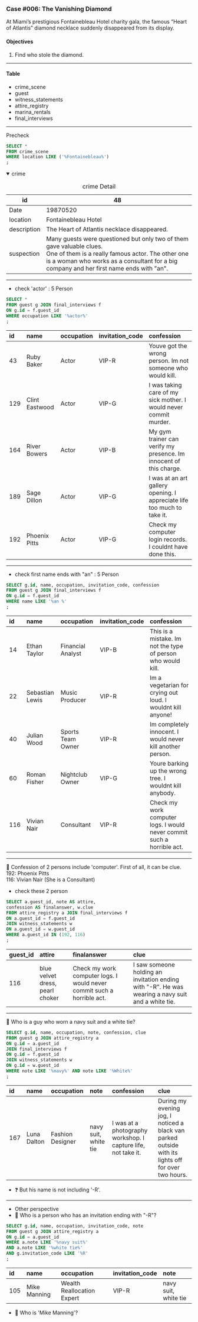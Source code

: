 ### Case #006: The Vanishing Diamond
At Miami’s prestigious Fontainebleau Hotel charity gala, the famous “Heart of Atlantis” diamond necklace suddenly disappeared from its display.
  
#### Objectives
1. Find who stole the diamond.
---
#### Table
* crime_scene
* guest
* witness_statements
* attire_registry
* marina_rentals
* final_interviews
---
Precheck
```SQL
SELECT *
FROM crime_scene
WHERE location LIKE ('%Fontainebleau%')
;
```

<details open><summary> crime </summary>

  
<table>
  <caption> crime Detail </caption>
  <thead>
    <tr>
      <th>id</th> <th>48</th>
    </tr>
  </thead>
    <tr>
    <td> Date </td> <td>19870520</td>
  </tr>
  <tr>
    <td> location </td> <td>Fontainebleau Hotel</td>
  </tr>
  <tr>
    <td> description </td> <td>The Heart of Atlantis necklace disappeared. </td>
  </tr>
    <tr>
    <td> suspection </td> <td>Many guests were questioned but only two of them gave valuable clues. </br> One of them is a really famous actor. The other one is a woman who works as a consultant for a big company and her first name ends with "an".</td>
  </tr>
</table>
</details>

---
* check 'actor' : 5 Person
```sql
SELECT *
FROM guest g JOIN final_interviews f
ON g.id = f.guest_id
WHERE occupation LIKE '%actor%'
;
```
|id|name|occupation|invitation_code|confession|
|:----|:----|:----|:----|:----|
|43|Ruby Baker|Actor|VIP-R|Youve got the wrong person. Im not someone who would kill.|
|129|Clint Eastwood|Actor|VIP-G|I was taking care of my sick mother. I would never commit murder.|
|164|River Bowers|Actor|VIP-B|My gym trainer can verify my presence. Im innocent of this charge.|
|189|Sage Dillon|Actor|VIP-G|I was at an art gallery opening. I appreciate life too much to take it.|
|192|Phoenix Pitts|Actor|VIP-G|Check my computer login records. I couldnt have done this.|
---
* check first name ends with "an" : 5 Person
```sql
SELECT g.id, name, occupation, invitation_code, confession
FROM guest g JOIN final_interviews f
ON g.id = f.guest_id
WHERE name LIKE '%an %'
;
```
|id|name|occupation|invitation_code|confession|
|:----|:----|:----|:----|:----|
|14|Ethan Taylor|Financial Analyst|VIP-B|This is a mistake. Im not the type of person who would kill.|
|22|Sebastian Lewis|Music Producer|VIP-R|Im a vegetarian for crying out loud. I wouldnt kill anyone!|
|40|Julian Wood|Sports Team Owner|VIP-R|Im completely innocent. I would never kill another person.|
|60|Roman Fisher|Nightclub Owner|VIP-G|Youre barking up the wrong tree. I wouldnt kill anybody.|
|116|Vivian Nair|Consultant|VIP-R|Check my work computer logs. I would never commit such a horrible act.|
---
🧐 Confession of 2 persons include 'computer'. First of all, it can be clue.  
192:	Phoenix Pitts  
116:	Vivian Nair (She is a Consultant)  
* check these 2 person
```sql
SELECT a.guest_id, note AS attire, 
confession AS finalanswer, w.clue
FROM attire_registry a JOIN final_interviews f
ON a.guest_id = f.guest_id
JOIN witness_statements w
ON a.guest_id = w.guest_id
WHERE a.guest_id IN (192, 116)
;
```
|guest_id|attire|finalanswer|clue|
|:----|:----|:----|:----|
|116|blue velvet dress, pearl choker|Check my work computer logs. I would never commit such a horrible act.|I saw someone holding an invitation ending with "-R". He was wearing a navy suit and a white tie.|
---
👤 Who is a guy who worn a navy suit and a white tie?
```SQL
SELECT g.id, name, occupation, note, confession, clue
FROM guest g JOIN attire_registry a
ON g.id = a.guest_id
JOIN final_interviews f
ON g.id = f.guest_id
JOIN witness_statements w
ON g.id = w.guest_id
WHERE note LIKE '%navy%' AND note LIKE '%White%'
;
```
|id|name|occupation|note|confession|clue|
|:----|:----|:----|:----|:----|:----|
|167|Luna Dalton|Fashion Designer|navy suit, white tie|I was at a photography workshop. I capture life, not take it.|During my evening jog, I noticed a black van parked outside with its lights off for over two hours.|

* ❓ But his name is not including '-R'.
---
* Other perspective
* 👤 Who is a person who has an invitation ending with "-R"?
```sql
SELECT g.id, name, occupation, invitation_code, note
FROM guest g JOIN attire_registry a
ON g.id = a.guest_id
WHERE a.note LIKE '%navy suit%'
AND a.note LIKE '%white tie%'
AND g.invitation_code LIKE '%R'
;
```
|id|name|occupation|invitation_code|note|
|:----|:----|:----|:----|:----|
|105|Mike Manning|Wealth Reallocation Expert|VIP-R|navy suit, white tie|
    
* 👤 Who is 'Mike Manning'?

